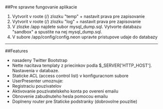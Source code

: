 ##Pre spravne fungovanie aplikacie
1. Vytvorit v roote (/) zlozku "temp" + nastavit prava pre zapisovanie
2. Vytvorit v roote (/) zlozku "log" + nastavit prava pre zapisovanie
3. V zlozke /app najdete subor mysql_dump.sql. Vytvorte databazu "sandbox" a spustite na nej mysql_dump.sql.
4. V subore /app/config/config.neon upravte pristupove udaje do databazy

***
##Features
- nasadeny Twitter Bootstrap
- Nette nacitava templaty z priecinkov podla $_SERVER['HTTP_HOST']. Nastavenia v databaze.
- Staticke ACL (access control list) v konfiguracnom subore
- UserPresenter umoznuje:
 - Registraciu pouzivatelov
 - Aktivovanie pouzivatelskeho konta po overeni emailu
 - Obnovenie zabudnuteho hesla pomocou emailu
- Doplneny router pre Staticke podstranky (dobrovolne pouzitie)